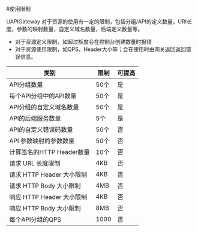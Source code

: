 #使用限制

UAPIGateway 对于资源的使用有一定的限制，包括分组/API的定义数量，URI长度，参数的映射数量，自定义域名数量，后端定义数量等。
* 对于资源定义限制，如超过额度会在控制台创建数量时报错
* 对于资源使用限制，如QPS，Header大小等；会在使用时由网关返回返回错误信息。

| 类别 | 限制 | 可提高|
| ---- | ----| -----|
|API分组数量 | 50个 | 是|
|每个API分组中的API数量|50个|是|
|API分组的自定义域名数量|50个|是|
|API的后端服务数量|5个|是|
|API的自定义错误码数量|50个|否|
|API 参数映射的参数数量|50个|否|
|计算签名的HTTP Header数量|10个|否|
|请求 URL 长度限制|4KB|否|
|请求 HTTP Header 大小限制|4KB|否|
|请求 HTTP Body 大小限制|4MB|否|
|响应 HTTP Header 大小限制|4KB|否|
|响应 HTTP Body 大小限制|8MB|否|
|每个API分组的QPS|1000|否|